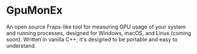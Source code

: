 # GpuMonEx

An open source Fraps-like tool for measuring GPU usage of your system and running processes, designed for Windows, macOS, and Linux (coming soon).  Written in vanilla C++, it's designed to be portable and easy to understand.